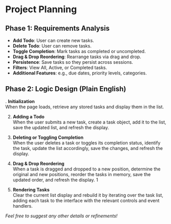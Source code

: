 # Project Planning

## Phase 1: Requirements Analysis

- **Add Todo**: User can create new tasks.  
- **Delete Todo**: User can remove tasks.  
- **Toggle Completion**: Mark tasks as completed or uncompleted.  
- **Drag & Drop Reordering**: Rearrange tasks via drag and drop.  
- **Persistence**: Save tasks so they persist across sessions.  
- **Filters**: View All, Active, or Completed tasks.  
- **Additional Features**: e.g., due dates, priority levels, categories.

## Phase 2: Logic Design (Plain English)

. **Initialization**  
   When the page loads, retrieve any stored tasks and display them in the list.

2. **Adding a Todo**  
   When the user submits a new task, create a task object, add it to the list, save the updated list, and refresh the display.

3. **Deleting or Toggling Completion**  
   When the user deletes a task or toggles its completion status, identify the task, update the list accordingly, save the changes, and refresh the display.

4. **Drag & Drop Reordering**  
   When a task is dragged and dropped to a new position, determine the original and new positions, reorder the tasks in memory, save the updated order, and refresh the display.
1
5. **Rendering Tasks**  
   Clear the current list display and rebuild it by iterating over the task list, adding each task to the interface with the relevant controls and event handlers.

*Feel free to suggest any other details or refinements!*
